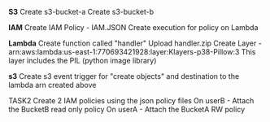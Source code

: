 ****S3****
Create s3-bucket-a
Create s3-bucket-b

****IAM****
Create IAM Policy - IAM.JSON
Create execution for policy on Lambda

****Lambda****
Create function called "handler"
Upload handler.zip
Create Layer - arn:aws:lambda:us-east-1:770693421928:layer:Klayers-p38-Pillow:3
    This layer includes the PIL (python image library)

****s3****
Create s3 event trigger for "create objects" and destination to the lambda arn created above


TASK2
Create 2 IAM policies using the json policy files 
On userB - Attach the BucketB read only policy
On userA - Attach the BucketA RW policy



